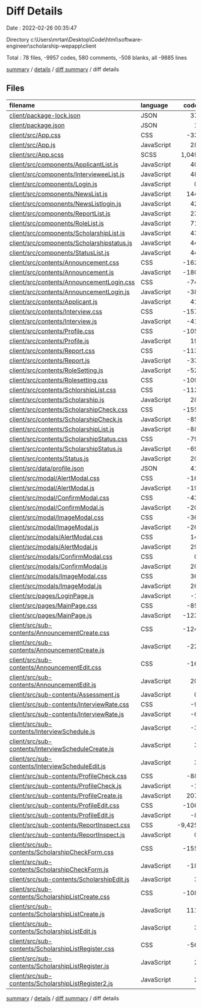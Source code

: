 # Diff Details

Date : 2022-02-26 00:35:47

Directory c:\Users\mrtan\Desktop\Code\html\software-engineer\scholarship-wepapp\client

Total : 78 files,  -9957 codes, 580 comments, -508 blanks, all -9885 lines

[summary](results.md) / [details](details.md) / [diff summary](diff.md) / diff details

## Files
| filename | language | code | comment | blank | total |
| :--- | :--- | ---: | ---: | ---: | ---: |
| [client/package-lock.json](/client/package-lock.json) | JSON | 37 | 0 | 0 | 37 |
| [client/package.json](/client/package.json) | JSON | 1 | 0 | 0 | 1 |
| [client/src/App.css](/client/src/App.css) | CSS | -33 | 0 | -6 | -39 |
| [client/src/App.js](/client/src/App.js) | JavaScript | 28 | 17 | 5 | 50 |
| [client/src/App.scss](/client/src/App.scss) | SCSS | 1,049 | 86 | 143 | 1,278 |
| [client/src/components/ApplicantList.js](/client/src/components/ApplicantList.js) | JavaScript | 40 | 4 | 11 | 55 |
| [client/src/components/IntervieweeList.js](/client/src/components/IntervieweeList.js) | JavaScript | 48 | 4 | 12 | 64 |
| [client/src/components/Login.js](/client/src/components/Login.js) | JavaScript | 0 | 0 | -1 | -1 |
| [client/src/components/NewsList.js](/client/src/components/NewsList.js) | JavaScript | 144 | 7 | 23 | 174 |
| [client/src/components/NewsListlogin.js](/client/src/components/NewsListlogin.js) | JavaScript | 42 | 0 | 9 | 51 |
| [client/src/components/ReportList.js](/client/src/components/ReportList.js) | JavaScript | 23 | 0 | 3 | 26 |
| [client/src/components/RoleList.js](/client/src/components/RoleList.js) | JavaScript | 71 | 0 | 11 | 82 |
| [client/src/components/ScholarshipList.js](/client/src/components/ScholarshipList.js) | JavaScript | 43 | 0 | 9 | 52 |
| [client/src/components/Scholarshipstatus.js](/client/src/components/Scholarshipstatus.js) | JavaScript | 44 | 4 | 11 | 59 |
| [client/src/components/StatusList.js](/client/src/components/StatusList.js) | JavaScript | 44 | 4 | 4 | 52 |
| [client/src/contents/Announcement.css](/client/src/contents/Announcement.css) | CSS | -162 | -92 | -9 | -263 |
| [client/src/contents/Announcement.js](/client/src/contents/Announcement.js) | JavaScript | -180 | -6 | -10 | -196 |
| [client/src/contents/AnnouncementLogin.css](/client/src/contents/AnnouncementLogin.css) | CSS | -74 | -10 | -5 | -89 |
| [client/src/contents/AnnouncementLogin.js](/client/src/contents/AnnouncementLogin.js) | JavaScript | -38 | 0 | -10 | -48 |
| [client/src/contents/Applicant.js](/client/src/contents/Applicant.js) | JavaScript | 41 | 0 | 4 | 45 |
| [client/src/contents/Interview.css](/client/src/contents/Interview.css) | CSS | -157 | -7 | -19 | -183 |
| [client/src/contents/Interview.js](/client/src/contents/Interview.js) | JavaScript | -41 | 0 | -13 | -54 |
| [client/src/contents/Profile.css](/client/src/contents/Profile.css) | CSS | -105 | -35 | -16 | -156 |
| [client/src/contents/Profile.js](/client/src/contents/Profile.js) | JavaScript | 19 | 0 | 0 | 19 |
| [client/src/contents/Report.css](/client/src/contents/Report.css) | CSS | -113 | -7 | -4 | -124 |
| [client/src/contents/Report.js](/client/src/contents/Report.js) | JavaScript | -33 | 0 | -12 | -45 |
| [client/src/contents/RoleSetting.js](/client/src/contents/RoleSetting.js) | JavaScript | -52 | -1 | -8 | -61 |
| [client/src/contents/Rolesetting.css](/client/src/contents/Rolesetting.css) | CSS | -109 | -7 | -5 | -121 |
| [client/src/contents/SchlorshipList.css](/client/src/contents/SchlorshipList.css) | CSS | -112 | -7 | -11 | -130 |
| [client/src/contents/Scholarship.js](/client/src/contents/Scholarship.js) | JavaScript | 28 | 0 | 7 | 35 |
| [client/src/contents/ScholarshipCheck.css](/client/src/contents/ScholarshipCheck.css) | CSS | -155 | -9 | -22 | -186 |
| [client/src/contents/ScholarshipCheck.js](/client/src/contents/ScholarshipCheck.js) | JavaScript | -85 | 0 | -17 | -102 |
| [client/src/contents/ScholarshipList.js](/client/src/contents/ScholarshipList.js) | JavaScript | -88 | -1 | -26 | -115 |
| [client/src/contents/ScholarshipStatus.css](/client/src/contents/ScholarshipStatus.css) | CSS | -79 | -4 | -4 | -87 |
| [client/src/contents/ScholarshipStatus.js](/client/src/contents/ScholarshipStatus.js) | JavaScript | -69 | 0 | -12 | -81 |
| [client/src/contents/Status.js](/client/src/contents/Status.js) | JavaScript | 20 | 0 | 3 | 23 |
| [client/src/data/profile.json](/client/src/data/profile.json) | JSON | 41 | 0 | 1 | 42 |
| [client/src/modal/AlertModal.css](/client/src/modal/AlertModal.css) | CSS | -16 | 0 | -1 | -17 |
| [client/src/modal/AlertModal.js](/client/src/modal/AlertModal.js) | JavaScript | -19 | 0 | -4 | -23 |
| [client/src/modal/ConfirmModal.css](/client/src/modal/ConfirmModal.css) | CSS | -43 | 0 | -6 | -49 |
| [client/src/modal/ConfirmModal.js](/client/src/modal/ConfirmModal.js) | JavaScript | -20 | -11 | -3 | -34 |
| [client/src/modal/ImageModal.css](/client/src/modal/ImageModal.css) | CSS | -36 | 0 | -5 | -41 |
| [client/src/modal/ImageModal.js](/client/src/modal/ImageModal.js) | JavaScript | -26 | 0 | -2 | -28 |
| [client/src/modals/AlertModal.css](/client/src/modals/AlertModal.css) | CSS | 14 | 10 | 6 | 30 |
| [client/src/modals/AlertModal.js](/client/src/modals/AlertModal.js) | JavaScript | 29 | 0 | 4 | 33 |
| [client/src/modals/ConfirmModal.css](/client/src/modals/ConfirmModal.css) | CSS | 0 | 48 | 1 | 49 |
| [client/src/modals/ConfirmModal.js](/client/src/modals/ConfirmModal.js) | JavaScript | 20 | 11 | 3 | 34 |
| [client/src/modals/ImageModal.css](/client/src/modals/ImageModal.css) | CSS | 36 | 0 | 5 | 41 |
| [client/src/modals/ImageModal.js](/client/src/modals/ImageModal.js) | JavaScript | 26 | 0 | 2 | 28 |
| [client/src/pages/LoginPage.js](/client/src/pages/LoginPage.js) | JavaScript | -1 | -1 | -4 | -6 |
| [client/src/pages/MainPage.css](/client/src/pages/MainPage.css) | CSS | -85 | 110 | 6 | 31 |
| [client/src/pages/MainPage.js](/client/src/pages/MainPage.js) | JavaScript | -123 | -7 | -18 | -148 |
| [client/src/sub-contents/AnnouncementCreate.css](/client/src/sub-contents/AnnouncementCreate.css) | CSS | -124 | 158 | -13 | 21 |
| [client/src/sub-contents/AnnouncementCreate.js](/client/src/sub-contents/AnnouncementCreate.js) | JavaScript | -22 | 0 | -5 | -27 |
| [client/src/sub-contents/AnnouncementEdit.css](/client/src/sub-contents/AnnouncementEdit.css) | CSS | -16 | 16 | 0 | 0 |
| [client/src/sub-contents/AnnouncementEdit.js](/client/src/sub-contents/AnnouncementEdit.js) | JavaScript | 20 | 0 | 3 | 23 |
| [client/src/sub-contents/Assessment.js](/client/src/sub-contents/Assessment.js) | JavaScript | 0 | 43 | 0 | 43 |
| [client/src/sub-contents/InterviewRate.css](/client/src/sub-contents/InterviewRate.css) | CSS | -9 | 9 | 1 | 1 |
| [client/src/sub-contents/InterviewRate.js](/client/src/sub-contents/InterviewRate.js) | JavaScript | -6 | 0 | -6 | -12 |
| [client/src/sub-contents/InterviewSchedule.js](/client/src/sub-contents/InterviewSchedule.js) | JavaScript | -3 | 0 | 0 | -3 |
| [client/src/sub-contents/InterviewScheduleCreate.js](/client/src/sub-contents/InterviewScheduleCreate.js) | JavaScript | 3 | 0 | 0 | 3 |
| [client/src/sub-contents/InterviewScheduleEdit.js](/client/src/sub-contents/InterviewScheduleEdit.js) | JavaScript | 3 | 0 | 0 | 3 |
| [client/src/sub-contents/ProfileCheck.css](/client/src/sub-contents/ProfileCheck.css) | CSS | -88 | 112 | -3 | 21 |
| [client/src/sub-contents/ProfileCheck.js](/client/src/sub-contents/ProfileCheck.js) | JavaScript | -1 | 0 | -3 | -4 |
| [client/src/sub-contents/ProfileCreate.js](/client/src/sub-contents/ProfileCreate.js) | JavaScript | 207 | 0 | 18 | 225 |
| [client/src/sub-contents/ProfileEdit.css](/client/src/sub-contents/ProfileEdit.css) | CSS | -106 | 112 | -6 | 0 |
| [client/src/sub-contents/ProfileEdit.js](/client/src/sub-contents/ProfileEdit.js) | JavaScript | -8 | 0 | -1 | -9 |
| [client/src/sub-contents/ReportInspect.css](/client/src/sub-contents/ReportInspect.css) | CSS | -9,425 | -509 | -509 | -10,443 |
| [client/src/sub-contents/ReportInspect.js](/client/src/sub-contents/ReportInspect.js) | JavaScript | 0 | 0 | -4 | -4 |
| [client/src/sub-contents/ScholarshipCheckForm.css](/client/src/sub-contents/ScholarshipCheckForm.css) | CSS | -155 | 185 | -16 | 14 |
| [client/src/sub-contents/ScholarshipCheckForm.js](/client/src/sub-contents/ScholarshipCheckForm.js) | JavaScript | -18 | 0 | 21 | 3 |
| [client/src/sub-contents/ScholarshipEdit.js](/client/src/sub-contents/ScholarshipEdit.js) | JavaScript | 3 | 0 | 1 | 4 |
| [client/src/sub-contents/ScholarshipListCreate.css](/client/src/sub-contents/ScholarshipListCreate.css) | CSS | -108 | 291 | -12 | 171 |
| [client/src/sub-contents/ScholarshipListCreate.js](/client/src/sub-contents/ScholarshipListCreate.js) | JavaScript | 111 | -1 | -5 | 105 |
| [client/src/sub-contents/ScholarshipListEdit.js](/client/src/sub-contents/ScholarshipListEdit.js) | JavaScript | 3 | 0 | 2 | 5 |
| [client/src/sub-contents/ScholarshipListRegister.css](/client/src/sub-contents/ScholarshipListRegister.css) | CSS | -56 | 64 | 0 | 8 |
| [client/src/sub-contents/ScholarshipListRegister.js](/client/src/sub-contents/ScholarshipListRegister.js) | JavaScript | 2 | 0 | -1 | 1 |
| [client/src/sub-contents/ScholarshipListRegister2.js](/client/src/sub-contents/ScholarshipListRegister2.js) | JavaScript | 2 | 0 | 0 | 2 |

[summary](results.md) / [details](details.md) / [diff summary](diff.md) / diff details